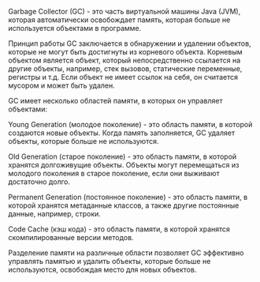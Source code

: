 Garbage Collector (GC) - это часть виртуальной машины Java (JVM), которая автоматически освобождает память, которая больше не используется объектами в программе.

Принцип работы GC заключается в обнаружении и удалении объектов, которые не могут быть достигнуты из корневого объекта. Корневым объектом является объект, который непосредственно ссылается на другие объекты, например, стек вызовов, статические переменные, регистры и т.д. Если объект не имеет ссылок на себя, он считается мусором и может быть удален.

GC имеет несколько областей памяти, в которых он управляет объектами:

Young Generation (молодое поколение) - это область памяти, в которой создаются новые объекты. Когда память заполняется, GC удаляет объекты, которые больше не используются.

Old Generation (старое поколение) - это область памяти, в которой хранятся долгоживущие объекты. Объекты могут перемещаться из молодого поколения в старое поколение, если они выживают достаточно долго.

Permanent Generation (постоянное поколение) - это область памяти, в которой хранятся метаданные классов, а также другие постоянные данные, например, строки.

Code Cache (кэш кода) - это область памяти, в которой хранятся скомпилированные версии методов.

Разделение памяти на различные области позволяет GC эффективно управлять памятью и удалить объекты, которые больше не используются, освобождая место для новых объектов.